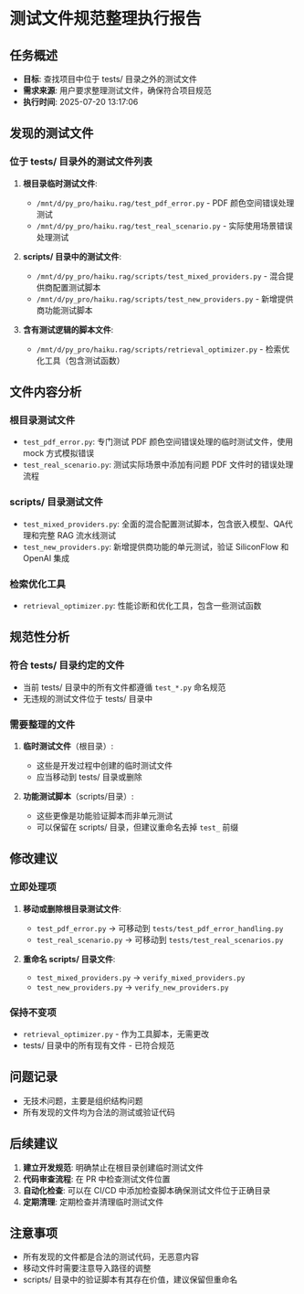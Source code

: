 # 测试文件规范整理执行报告

## 任务概述
- **目标**: 查找项目中位于 tests/ 目录之外的测试文件
- **需求来源**: 用户要求整理测试文件，确保符合项目规范
- **执行时间**: 2025-07-20 13:17:06

## 发现的测试文件

### 位于 tests/ 目录外的测试文件列表

1. **根目录临时测试文件**:
   - `/mnt/d/py_pro/haiku.rag/test_pdf_error.py` - PDF 颜色空间错误处理测试
   - `/mnt/d/py_pro/haiku.rag/test_real_scenario.py` - 实际使用场景错误处理测试

2. **scripts/ 目录中的测试文件**:
   - `/mnt/d/py_pro/haiku.rag/scripts/test_mixed_providers.py` - 混合提供商配置测试脚本
   - `/mnt/d/py_pro/haiku.rag/scripts/test_new_providers.py` - 新增提供商功能测试脚本

3. **含有测试逻辑的脚本文件**:
   - `/mnt/d/py_pro/haiku.rag/scripts/retrieval_optimizer.py` - 检索优化工具（包含测试函数）

## 文件内容分析

### 根目录测试文件
- `test_pdf_error.py`: 专门测试 PDF 颜色空间错误处理的临时测试文件，使用 mock 方式模拟错误
- `test_real_scenario.py`: 测试实际场景中添加有问题 PDF 文件时的错误处理流程

### scripts/ 目录测试文件
- `test_mixed_providers.py`: 全面的混合配置测试脚本，包含嵌入模型、QA代理和完整 RAG 流水线测试
- `test_new_providers.py`: 新增提供商功能的单元测试，验证 SiliconFlow 和 OpenAI 集成

### 检索优化工具
- `retrieval_optimizer.py`: 性能诊断和优化工具，包含一些测试函数

## 规范性分析

### 符合 tests/ 目录约定的文件
- 当前 tests/ 目录中的所有文件都遵循 `test_*.py` 命名规范
- 无违规的测试文件位于 tests/ 目录中

### 需要整理的文件
1. **临时测试文件**（根目录）:
   - 这些是开发过程中创建的临时测试文件
   - 应当移动到 tests/ 目录或删除

2. **功能测试脚本**（scripts/目录）:
   - 这些更像是功能验证脚本而非单元测试
   - 可以保留在 scripts/ 目录，但建议重命名去掉 `test_` 前缀

## 修改建议

### 立即处理项
1. **移动或删除根目录测试文件**:
   - `test_pdf_error.py` → 可移动到 `tests/test_pdf_error_handling.py`
   - `test_real_scenario.py` → 可移动到 `tests/test_real_scenarios.py`

2. **重命名 scripts/ 目录文件**:
   - `test_mixed_providers.py` → `verify_mixed_providers.py`
   - `test_new_providers.py` → `verify_new_providers.py`

### 保持不变项
- `retrieval_optimizer.py` - 作为工具脚本，无需更改
- tests/ 目录中的所有现有文件 - 已符合规范

## 问题记录
- 无技术问题，主要是组织结构问题
- 所有发现的文件均为合法的测试或验证代码

## 后续建议
1. **建立开发规范**: 明确禁止在根目录创建临时测试文件
2. **代码审查流程**: 在 PR 中检查测试文件位置
3. **自动化检查**: 可以在 CI/CD 中添加检查脚本确保测试文件位于正确目录
4. **定期清理**: 定期检查并清理临时测试文件

## 注意事项
- 所有发现的文件都是合法的测试代码，无恶意内容
- 移动文件时需要注意导入路径的调整
- scripts/ 目录中的验证脚本有其存在价值，建议保留但重命名